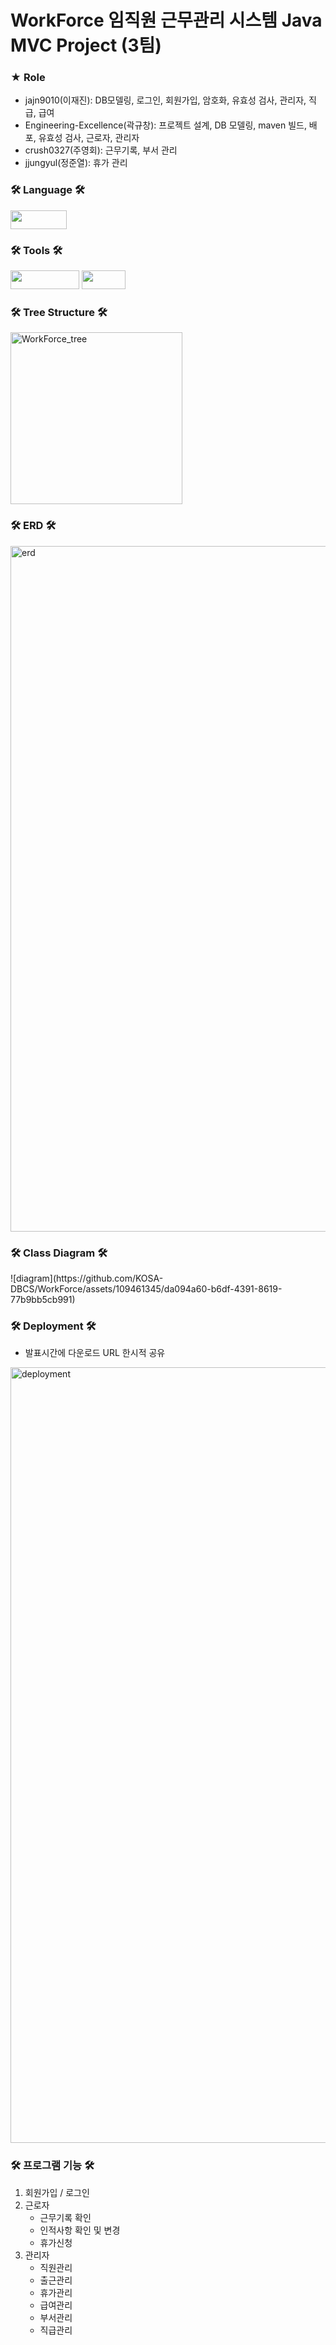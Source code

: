 <h1> WorkForce 임직원 근무관리 시스템 Java MVC Project (3팀)</h1>
<h3> ★ Role </h3>
<ul>
<li> jajn9010(이재진): DB모델링, 로그인, 회원가입, 암호화, 유효성 검사, 관리자, 직급, 급여</li>
<li> Engineering-Excellence(곽규창): 프로젝트 설계, DB 모델링, maven 빌드, 배포, 유효성 검사, 근로자, 관리자</li>
<li> crush0327(주영회): 근무기록, 부서 관리</li>
<li> jjungyul(정준열): 휴가 관리</li>
</ul>
<h3>🛠 Language 🛠</h3>
<p>
<img src= "https://img.shields.io/badge/java-%23ED8B00.svg?style=for-the-badge&logo=java&logoColor=white" width="90" height="30"/>
</p>
<h3>🛠 Tools 🛠</h3>
<p>
<img src= "https://img.shields.io/badge/IntelliJIDEA-000000.svg?style=for-the-badge&logo=intellij-idea&logoColor=white" width="110" height="30"/>
<img src= "https://img.shields.io/badge/git-%23F05033.svg?style=for-the-badge&logo=git&logoColor=white" width="70" height="30"/>
</p>
<h3>🛠 Tree Structure 🛠</h3>
<img width="275" alt="WorkForce_tree" src="https://github.com/KOSA-DBCS/WorkForce/assets/109461345/08077d4f-fb30-4f94-bdef-756c9dc8de9c">
<h3>🛠 ERD 🛠</h3>
<img width="1097" alt="erd" src="https://github.com/KOSA-DBCS/WorkForce/assets/109461345/f5408ce6-793f-4bbe-8a24-b1080a999eeb">
<h3>🛠 Class Diagram 🛠</h3>
![diagram](https://github.com/KOSA-DBCS/WorkForce/assets/109461345/da094a60-b6df-4391-8619-77b9bb5cb991)
<br/>
<h3>🛠 Deployment 🛠</h3>
<ul>
<li> 발표시간에 다운로드 URL 한시적 공유</li>
</ul>
<img width="1241" alt="deployment" src="https://github.com/KOSA-DBCS/WorkForce/assets/109461345/80900c43-9bd1-4d26-a209-0ccbeafd6b71">
<br/>
<h3>🛠 프로그램 기능 🛠</h3>
<ol>
<li> 회원가입 / 로그인</li>
<li> 근로자
<ul>
<li>근무기록 확인</li>
<li>인적사항 확인 및 변경</li>
<li>휴가신청</li>
</ul></li>
<li> 관리자
<ul>
<li>직원관리</li>
<li>출근관리</li>
<li>휴가관리</li>
<li>급여관리</li>
<li>부서관리</li>
<li>직급관리</li>
</ul></li>
</ol>

